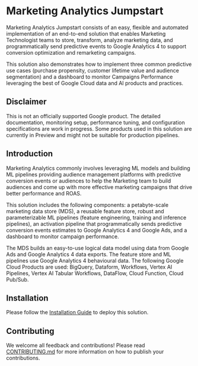 # Marketing Analytics Jumpstart

Marketing Analytics Jumpstart consists of an easy, flexible and automated implementation of an end-to-end solution that enables
Marketing Technologist teams to store, transform, analyze marketing data, and programmatically send predictive events to
Google Analytics 4 to support conversion optimization and remarketing campaigns.

This solution also demonstrates how to implement three common predictive use cases (purchase propensity, customer
lifetime value and audience segmentation) and a dashboard to monitor Campaigns Performance leveraging the best of Google
Cloud data and AI products and practices.

## Disclaimer

This is not an officially supported Google product. The detailed documentation, monitoring setup, performance tuning,
and configuration specifications are work in progress. Some products used in this solution are currently in
Preview and might not be suitable for production pipelines.

## Introduction

Marketing Analytics commonly involves leveraging ML models and building ML pipelines providing audience management
platforms with predictive conversion events or audiences to help the Marketing team to build audiences and come up with
more effective marketing campaigns that drive better performance and ROAS.

This solution includes the following components: a petabyte-scale marketing data store (MDS), a reusable feature store,
robust and parameterizable ML pipelines (feature engineering, training and inference pipelines), an activation pipeline
that programmatically sends predictive conversion events estimates to Google Analytics 4 and Google Ads, and a dashboard
to monitor campaign performance.

The MDS builds an easy-to-use logical data model using data from Google Ads and Google Analytics 4 data exports. The
feature store and ML pipelines use Google Analytics 4 behavioural data. The following Google Cloud Products are used:
BigQuery, Dataform, Workflows, Vertex AI Pipelines, Vertex AI Tabular Workflows, DataFlow, Cloud Function, Cloud
Pub/Sub.

## Installation

Please follow the [Installation Guide](./infrastructure/README.md) to deploy this solution.

## Contributing

We welcome all feedback and contributions!  Please read [CONTRIBUTING.md](./CONTRIBUTING.md) for more information on how
to publish your contributions.
